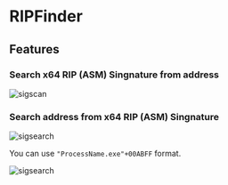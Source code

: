 # RIPFinder

## Features
### Search x64 RIP (ASM) Singnature from address

![sigscan](https://user-images.githubusercontent.com/53415856/90009404-f635f780-dcd8-11ea-9950-2f08eddf3b2b.png)

### Search address from x64 RIP (ASM) Singnature

![sigsearch](https://user-images.githubusercontent.com/53415856/90009593-4a40dc00-dcd9-11ea-8df5-d3eb6c2aabf3.png)

You can use `"ProcessName.exe"+00ABFF` format.

![sigsearch](https://user-images.githubusercontent.com/53415856/90009411-fafaab80-dcd8-11ea-9bc2-4277332deb32.png)